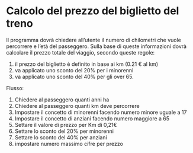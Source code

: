Calcolo del prezzo del biglietto del treno
==========================================
Il programma dovrà chiedere all’utente il numero di chilometri che vuole percorrere e l’età del passeggero.
Sulla base di queste informazioni dovrà calcolare il prezzo totale del viaggio, secondo queste regole:
1. il prezzo del biglietto è definito in base ai km (0.21 € al km)
2. va applicato uno sconto del 20% per i minorenni
3. va applicato uno sconto del 40% per gli over 65.

Flusso:
1. Chiedere al passeggero quanti anni ha
2. Chiedere al passeggero quanti km deve percorrere
3. Impostare il concetto di minorenni facendo numero minore uguale a 17
4. Impostare il concetto di anziani facendo numero maggiore a 65
5. Settare il valore di prezzo per Km di 0,21€ 
6. Settare lo sconto del 20% per minorenni 
7. Settare lo sconto del 40% per anziani
8. impostare numero massimo cifre per prezzo